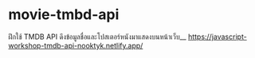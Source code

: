 # movie-tmbd-api
ฝึกใช้ TMDB API ดึงข้อมูลชื่อและโปสเตอร์หนังมาแสดงบนหน้าเว็บ__
https://javascript-workshop-tmdb-api-nooktyk.netlify.app/
